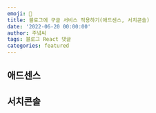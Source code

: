 ```yaml
---
emoji: 🔮
title: 블로그에 구글 서비스 적용하기(애드센스, 서치콘솔)
date: '2022-06-20 00:00:00'
author: 주녘씨
tags: 블로그 React 댓글
categories: featured
---
```


## 애드센스

## 서치콘솔



```toc

```